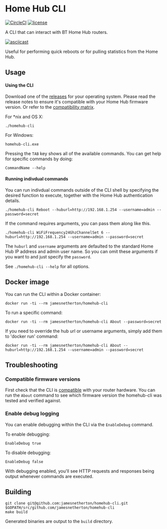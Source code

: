 # Home Hub CLI

[![CircleCI](https://img.shields.io/circleci/project/github/jamesnetherton/homehub-cli/master.svg)](https://circleci.com/gh/jamesnetherton/homehub-cli/tree/master)
[![license](https://img.shields.io/github/license/mashape/apistatus.svg?maxAge=600)](https://opensource.org/licenses/MIT)

A CLI that can interact with BT Home Hub routers.

[![asciicast](https://asciinema.org/a/4u35xe98mgj1lc7olrl1v0gie.png)](https://asciinema.org/a/4u35xe98mgj1lc7olrl1v0gie)

Useful for performing quick reboots or for pulling statistics from the Home Hub.

## Usage

#### Using the CLI

Download one of the [releases](https://github.com/jamesnetherton/homehub-cli/releases) for your operating system. Please read the release notes to ensure
it's compatible with your Home Hub firmware version. Or refer to the [compatibility matrix](matrix.md).

For *nix and OS X:

```
./homehub-cli
```

For Windows:

```
homehub-cli.exe
```

Pressing the `TAB` key shows all of the available commands. You can get help for specific commands by doing:

`CommandName --help`

#### Running indivdual commands

You can run indivdual commands outside of the CLI shell by specifying the desired function to execute, together with the Home Hub authentication details.

```
./homehub-cli Reboot --huburl=http://192.168.1.254 --username=admin --password=secret
```

If the command requires arguments, you can pass them along like this.

```
./homehub-cli WiFiFrequency24GhzChannelSet 6 --huburl=http://192.168.1.254 --username=admin --password=secret
```

The `huburl` and `username` arguments are defaulted to the standard Home Hub IP address and admin user name. So you can omit these arguments if you want to and just specify the `password`.

See `./homehub-cli --help` for all options.

## Docker image

You can run the CLI within a Docker container:

```
docker run -ti --rm jamesnetherton/homehub-cli
```

To run a specific command:

```
docker run -ti --rm jamesnetherton/homehub-cli About --password=secret
```

If you need to override the hub url or username arguments, simply add them to 'docker run' command:

```
docker run -ti --rm jamesnetherton/homehub-cli About --huburl=http://192.168.1.254 --username=admin --password=secret
```

## Troubleshooting

### Compatible firmware versions

First check that the CLI is [compatible](matrix.md) with your router hardware. You can run the `About` command to see which firmware version the homehub-cli was tested and verified against.

### Enable debug logging

You can enable debugging within the CLI via the `EnableDebug` command.

To enable debugging:

`EnableDebug true`

To disable debugging:

`EnableDebug false`

With debugging enabled, you'll see HTTP requests and responses being output whenever commands are executed.

## Building

    git clone git@github.com:jamesnetherton/homehub-cli.git $GOPATH/src/github.com/jamesnetherton/homehub-cli
    make build

Generated binaries are output to the `build` directory.
